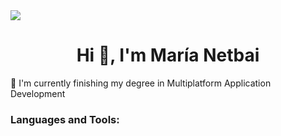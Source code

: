 <img src=https://i.imgur.com/01o5Ll2.png/>

<h1 align="center">Hi 👋, I'm María Netbai</h1>
🌱 I'm currently finishing my degree in Multiplatform Application Development

<br>
<h3 align="left">Languages and Tools:</h3>




<!--


- 🔭 I’m currently working on ...
- 🌱 I’m currently learning ...
- 👯 I’m looking to collaborate on ...
- 🤔 I’m looking for help with ...
- 💬 Ask me about ...
- 📫 How to reach me: ...
- 😄 Pronouns: ...
- ⚡ Fun fact: ...
-->
